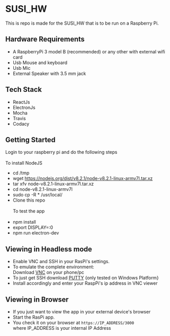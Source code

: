 # SUSI_HW
<p>This is repo is made for the SUSI_HW that is to be run on a Raspberry Pi.</p>

## Hardware Requirements
* A RaspberryPi 3 model B (recommended) or any other with external wifi card
* Usb Mouse and keyboard
* Usb Mic
* External Speaker with 3.5 mm jack

## Tech Stack
* ReactJs
* ElectronJs
* Mocha
* Travis 
* Codacy

## Getting Started
Login to your raspberry pi and do the following steps
<br><br>
To install NodeJS 
* cd /tmp
* wget https://nodejs.org/dist/v8.2.1/node-v8.2.1-linux-armv7l.tar.xz
* tar xfv node-v8.2.1-linux-armv7l.tar.xz
* cd node-v8.2.1-linux-armv7l
* sudo cp -R * /usr/local/
* Clone this repo
<br><br>
To test the app
<br><br>
* npm install
* export DISPLAY=:0
* npm run electron-dev

## Viewing in Headless mode
* Enable VNC and SSH in your RasPi's settings.
* To emulate the complete environment:<br>
 Download [VNC](https://www.realvnc.com/en/connect/download/viewer/) on your phone/pc
* To just get SSH download [PUTTY](https://www.putty.org/) {only tested on Windows Platform}
* Install accordingly and enter your RaspPi's ip address in VNC viewer

## Viewing in Browser
* If you just want to view the app in your external device's browser 
* Start the RasPi app.
* You check it on your browser at `https://IP_ADDRESS/3000` <br>
where IP_ADDRESS is your internal IP Address